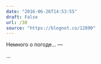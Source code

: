 ```yaml
---
date: "2016-06-26T14:53:55"
draft: False
url: /30
source: "https://blognot.co/12890"
---
```


Немного о погоде… — 

...
